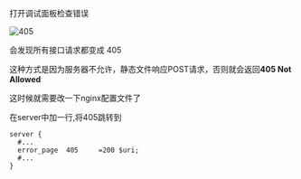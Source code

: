 打开调试面板检查错误

<img src="http://media.kitebear.cn/n/2021-01-13-WeChatb5202fba7059a7193fbc545bac134e33-1.png" alt="405"  />

会发现所有接口请求都变成 405

这种方式是因为服务器不允许，静态文件响应POST请求，否则就会返回**405 Not Allowed**

这时候就需要改一下nginx配置文件了

在server中加一行,将405跳转到

```nginx
server {
  #...
  error_page  405     =200 $uri;
  #...
}
```

